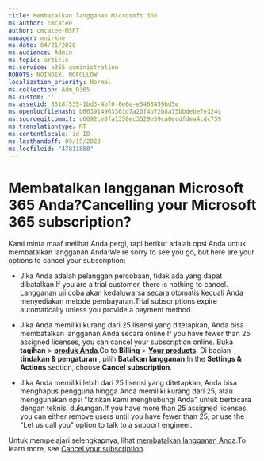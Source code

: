 ```yaml
---
title: Membatalkan langganan Microsoft 365
ms.author: cmcatee
author: cmcatee-MSFT
manager: mnirkhe
ms.date: 04/21/2020
ms.audience: Admin
ms.topic: article
ms.service: o365-administration
ROBOTS: NOINDEX, NOFOLLOW
localization_priority: Normal
ms.collection: Adm_O365
ms.custom: ''
ms.assetid: 8518f535-1bd3-4bf0-8e6e-e3468459bd5e
ms.openlocfilehash: b663914963361d7a20f4b72b8a75bbdebe7e324c
ms.sourcegitcommit: c6692ce0fa1358ec3529e59ca0ecdfdea4cdc759
ms.translationtype: MT
ms.contentlocale: id-ID
ms.lasthandoff: 09/15/2020
ms.locfileid: "47811860"
---
```

# <a name="cancelling-your-microsoft-365-subscription"></a><span data-ttu-id="bc78c-102">Membatalkan langganan Microsoft 365 Anda?</span><span class="sxs-lookup"><span data-stu-id="bc78c-102">Cancelling your Microsoft 365 subscription?</span></span>

<span data-ttu-id="bc78c-103">Kami minta maaf melihat Anda pergi, tapi berikut adalah opsi Anda untuk membatalkan langganan Anda:</span><span class="sxs-lookup"><span data-stu-id="bc78c-103">We're sorry to see you go, but here are your options to cancel your subscription:</span></span>
  
- <span data-ttu-id="bc78c-104">Jika Anda adalah pelanggan percobaan, tidak ada yang dapat dibatalkan.</span><span class="sxs-lookup"><span data-stu-id="bc78c-104">If you are a trial customer, there is nothing to cancel.</span></span> <span data-ttu-id="bc78c-105">Langganan uji coba akan kedaluwarsa secara otomatis kecuali Anda menyediakan metode pembayaran.</span><span class="sxs-lookup"><span data-stu-id="bc78c-105">Trial subscriptions expire automatically unless you provide a payment method.</span></span>

- <span data-ttu-id="bc78c-106">Jika Anda memiliki kurang dari 25 lisensi yang ditetapkan, Anda bisa membatalkan langganan Anda secara online.</span><span class="sxs-lookup"><span data-stu-id="bc78c-106">If you have fewer than 25 assigned licenses, you can cancel your subscription online.</span></span> <span data-ttu-id="bc78c-107">Buka **tagihan** \> **[produk Anda](https://go.microsoft.com/fwlink/p/?linkid=842054)**.</span><span class="sxs-lookup"><span data-stu-id="bc78c-107">Go to **Billing** \> **[Your products](https://go.microsoft.com/fwlink/p/?linkid=842054)**.</span></span> <span data-ttu-id="bc78c-108">Di bagian **tindakan & pengaturan** , pilih **Batalkan langganan**.</span><span class="sxs-lookup"><span data-stu-id="bc78c-108">In the **Settings & Actions** section, choose **Cancel subscription**.</span></span>

- <span data-ttu-id="bc78c-109">Jika Anda memiliki lebih dari 25 lisensi yang ditetapkan, Anda bisa menghapus pengguna hingga Anda memiliki kurang dari 25, atau menggunakan opsi "Izinkan kami menghubungi Anda" untuk berbicara dengan teknisi dukungan.</span><span class="sxs-lookup"><span data-stu-id="bc78c-109">If you have more than 25 assigned licenses, you can either remove users until you have fewer than 25, or use the "Let us call you" option to talk to a support engineer.</span></span>

<span data-ttu-id="bc78c-110">Untuk mempelajari selengkapnya, lihat [membatalkan langganan Anda](https://docs.microsoft.com/microsoft-365/commerce/subscriptions/cancel-your-subscription).</span><span class="sxs-lookup"><span data-stu-id="bc78c-110">To learn more, see [Cancel your subscription](https://docs.microsoft.com/microsoft-365/commerce/subscriptions/cancel-your-subscription).</span></span>